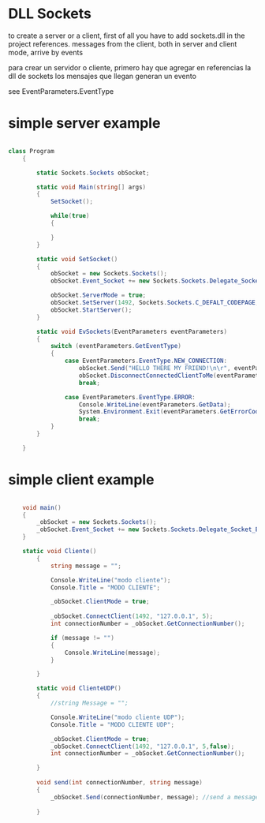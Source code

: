 # DLL Sockets

to create a server or a client, first of all you have to add sockets.dll in the project references.
messages from the client, both in server and client mode, arrive by events

para crear un servidor o cliente, primero hay que agregar en referencias la dll de sockets
los mensajes que llegan generan un evento

see EventParameters.EventType

# simple server example




```csharp

class Program
    {

        static Sockets.Sockets obSocket;

        static void Main(string[] args)
        {
            SetSocket();

            while(true)
            {

            }
        }

        static void SetSocket()
        {
            obSocket = new Sockets.Sockets();
            obSocket.Event_Socket += new Sockets.Sockets.Delegate_Socket_Event(EvSockets);

            obSocket.ServerMode = true;
            obSocket.SetServer(1492, Sockets.Sockets.C_DEFALT_CODEPAGE, true, 10);
            obSocket.StartServer();
        }

        static void EvSockets(EventParameters eventParameters)
        {
            switch (eventParameters.GetEventType)
            {
                case EventParameters.EventType.NEW_CONNECTION:
                    obSocket.Send("HELLO THERE MY FRIEND!\n\r", eventParameters.GetListIndex);
                    obSocket.DisconnectConnectedClientToMe(eventParameters.GetConnectionNumber); 
                    break;

                case EventParameters.EventType.ERROR:
                    Console.WriteLine(eventParameters.GetData);
                    System.Environment.Exit(eventParameters.GetErrorCode);
                    break;
            }
        }

    }
```
    
# simple client example

```csharp

    void main()
    {
        _obSocket = new Sockets.Sockets();
        _obSocket.Event_Socket += new Sockets.Sockets.Delegate_Socket_Event(EvSockets); 
    }

    static void Cliente()
        {
            string message = "";

            Console.WriteLine("modo cliente");
            Console.Title = "MODO CLIENTE";

            _obSocket.ClientMode = true;
 
            _obSocket.ConnectClient(1492, "127.0.0.1", 5);
            int connectionNumber = _obSocket.GetConnectionNumber();

            if (message != "")
            {
                Console.WriteLine(message);
            }

        }

        static void ClienteUDP()
        {
            //string Message = "";

            Console.WriteLine("modo cliente UDP");
            Console.Title = "MODO CLIENTE UDP";

            _obSocket.ClientMode = true;
            _obSocket.ConnectClient(1492, "127.0.0.1", 5,false);
            int connectionNumber = _obSocket.GetConnectionNumber();

        }
        
        void send(int connectionNumber, string message)
        {
            _obSocket.Send(connectionNumber, message); //send a message using the connection number
            
        }
    
```


